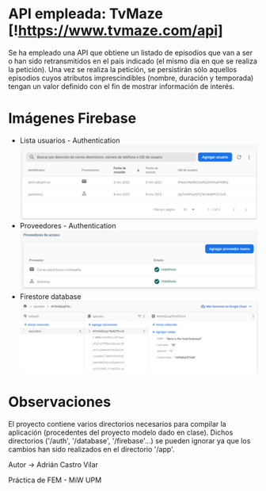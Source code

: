# API empleada: TvMaze [!https://www.tvmaze.com/api]

Se ha empleado una API que obtiene un listado de episodios que van a ser o han sido
retransmitidos en el país indicado (el mismo día en que se realiza la petición).
Una vez se realiza la petición, se persistirán sólo aquellos episodios cuyos atributos
imprescindibles
(nombre, duración y temporada) tengan un valor definido con el fin de mostrar información de
interés.

# Imágenes Firebase

- Lista usuarios - Authentication
  ![img.png](imgs/fb-authentication-user-list.png)
- Proveedores - Authentication
  ![img.png](imgs/fb-authentication-providers.png)
- Firestore database
  ![img.png](imgs/fb-firestoredatabase-data.png)

# Observaciones
El proyecto contiene varios directorios necesarios para compilar la aplicación (procedentes del proyecto modelo dado en clase).
Dichos directorios ('/auth', '/database', '/firebase'...) se pueden ignorar ya que los cambios han sido realizados en el directorio '/app'.

Autor -> Adrián Castro Vilar

Práctica de FEM - MiW UPM
